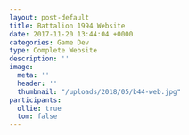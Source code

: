 ```yaml
---
layout: post-default
title: Battalion 1994 Website
date: 2017-11-20 13:44:04 +0000
categories: Game Dev
type: Complete Website
description: ''
image:
  meta: ''
  header: ''
  thumbnail: "/uploads/2018/05/b44-web.jpg"
participants:
  ollie: true
  tom: false
---
```

